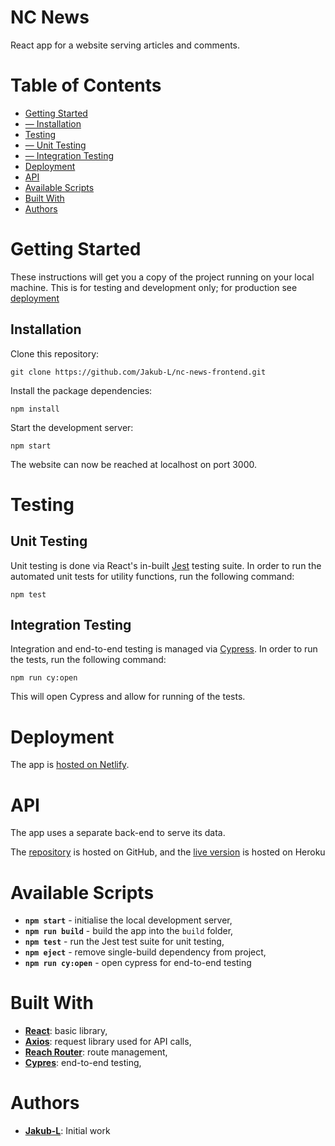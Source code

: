 # NC News

React app for a website serving articles and comments.

# Table of Contents

- [Getting Started](#getting-started)
- [— Installation](#installation)
- [Testing](#testing)
- [— Unit Testing](#unit-testing)
- [— Integration Testing](#integration-testing)
- [Deployment](#deployment)
- [API](#api)
- [Available Scripts](#available-scripts)
- [Built With](#built-with)
- [Authors](#authors)

# Getting Started

These instructions will get you a copy of the project running on your local machine. This is for testing and development only; for production see [deployment](#deployment)

## Installation

Clone this repository:

```
git clone https://github.com/Jakub-L/nc-news-frontend.git
```

Install the package dependencies:

```
npm install
```

Start the development server:

```
npm start
```

The website can now be reached at localhost on port 3000.

# Testing

## Unit Testing

Unit testing is done via React's in-built [Jest](https://jestjs.io/) testing suite.
In order to run the automated unit tests for utility functions, run the following command:

```
npm test
```

## Integration Testing

Integration and end-to-end testing is managed via [Cypress](https://www.cypress.io/). In order to run the tests, run the following command:

```
npm run cy:open
```

This will open Cypress and allow for running of the tests.

# Deployment

The app is [hosted on Netlify](https://nc-news-jakub.netlify.com/).

# API

The app uses a separate back-end to serve its data.

The [repository](https://github.com/Jakub-L/nc-news-api) is hosted on GitHub, and the [live version](https://nc-news-jakub.herokuapp.com/) is hosted on Heroku

# Available Scripts

- **`npm start`** - initialise the local development server,
- **`npm run build`** - build the app into the `build` folder,
- **`npm test`** - run the Jest test suite for unit testing,
- **`npm eject`** - remove single-build dependency from project,
- **`npm run cy:open`** - open cypress for end-to-end testing

# Built With

- **[React](https://reactjs.org/)**: basic library,
- **[Axios](https://github.com/axios/axios)**: request library used for API calls,
- **[Reach Router](https://reach.tech/router)**: route management,
- **[Cypres](https://www.cypress.io/)**: end-to-end testing,

# Authors

- **[Jakub-L](https://github.com/Jakub-L)**: Initial work
